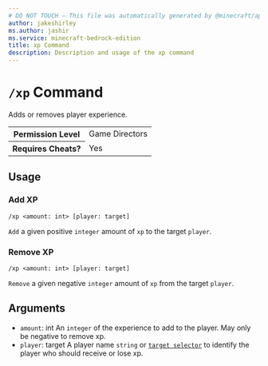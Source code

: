 ```yaml
---
# DO NOT TOUCH — This file was automatically generated by @minecraft/api-docs-generator, to report problems file an issue at https://github.com/Mojang/minecraft-scripting-libraries
author: jakeshirley
ms.author: jashir
ms.service: minecraft-bedrock-edition
title: xp Command
description: Description and usage of the xp command
---
```

# `/xp` Command
Adds or removes player experience.

<table>
  <tr>
    <th>Permission Level</th>
    <td>Game Directors</td>
  </tr>
  <tr>
    <th>Requires Cheats?</th>
    <td>Yes</td>
  </tr>
</table>

## Usage
### Add XP
`/xp <amount: int> [player: target]`

`Add` a given positive `integer` amount of `xp` to the target `player`.

### Remove XP
`/xp <amount: int> [player: target]`

`Remove` a given negative `integer` amount of `xp` from the target `player`.

## Arguments
- `amount`: int
An `integer` of the experience to add to the player. May only be negative to remove xp.
- `player`: target
A player name `string` or [`target selector`](https://learn.microsoft.com/minecraft/creator/documents/commandsintroduction#target-selectors) to identify the player who should receive or lose xp.
